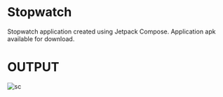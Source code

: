 # Stopwatch
Stopwatch application created using Jetpack Compose.
Application apk available for download.

# OUTPUT

![sc](https://github.com/ClandEstine47/Stopwatch/assets/63846194/942359c4-b30f-4d87-b7fd-f2554220ec6f)
